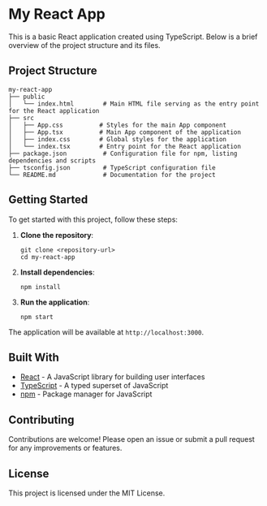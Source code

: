 # My React App

This is a basic React application created using TypeScript. Below is a brief overview of the project structure and its files.

## Project Structure

```
my-react-app
├── public
│   └── index.html        # Main HTML file serving as the entry point for the React application
├── src
│   ├── App.css          # Styles for the main App component
│   ├── App.tsx          # Main App component of the application
│   ├── index.css        # Global styles for the application
│   └── index.tsx        # Entry point for the React application
├── package.json          # Configuration file for npm, listing dependencies and scripts
├── tsconfig.json         # TypeScript configuration file
└── README.md             # Documentation for the project
```

## Getting Started

To get started with this project, follow these steps:

1. **Clone the repository**:
   ```
   git clone <repository-url>
   cd my-react-app
   ```

2. **Install dependencies**:
   ```
   npm install
   ```

3. **Run the application**:
   ```
   npm start
   ```

The application will be available at `http://localhost:3000`.

## Built With

- [React](https://reactjs.org/) - A JavaScript library for building user interfaces
- [TypeScript](https://www.typescriptlang.org/) - A typed superset of JavaScript
- [npm](https://www.npmjs.com/) - Package manager for JavaScript

## Contributing

Contributions are welcome! Please open an issue or submit a pull request for any improvements or features.

## License

This project is licensed under the MIT License.